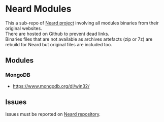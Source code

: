 # Neard Modules

This a sub-repo of [Neard project](https://github.com/crazy-max/neard) involving all modules binaries from their original websites.<br />
There are hosted on Github to prevent dead links.<br />
Binaries files that are not available as archives artefacts (zip or 7z) are rebuild for Neard but original files are included too.

## Modules

### MongoDB

* https://www.mongodb.org/dl/win32/

## Issues

Issues must be reported on [Neard repository](https://github.com/crazy-max/neard/issues).
